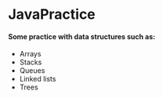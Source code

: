 # JavaPractice
#### Some practice with data structures such as:
 - Arrays
 - Stacks
 - Queues
 - Linked lists
 - Trees
